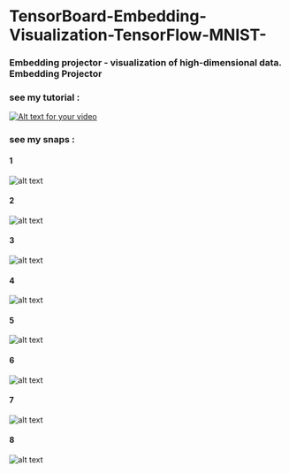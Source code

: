 # TensorBoard-Embedding-Visualization-TensorFlow-MNIST-
### Embedding projector - visualization of high-dimensional data. Embedding Projector
### see my tutorial :

[![Alt text for your video](https://img.youtube.com/vi/v=gDQfqRUyfBw/0.jpg)](https://www.youtube.com/watch?v=gDQfqRUyfBw)

### see my snaps :
#### 1
![alt text](https://github.com/seraj94ai/TensorBoard-Embedding-Visualization-TensorFlow-MNIST-/blob/master/2018-09-29%20(1).png)
#### 2
![alt text](https://github.com/seraj94ai/TensorBoard-Embedding-Visualization-TensorFlow-MNIST-/blob/master/2018-09-29%20(2).png)
#### 3
![alt text](https://github.com/seraj94ai/TensorBoard-Embedding-Visualization-TensorFlow-MNIST-/blob/master/2018-09-29%20(3).png)
#### 4
![alt text](https://github.com/seraj94ai/TensorBoard-Embedding-Visualization-TensorFlow-MNIST-/blob/master/2018-09-29%20(4).png)
#### 5
![alt text](https://github.com/seraj94ai/TensorBoard-Embedding-Visualization-TensorFlow-MNIST-/blob/master/2018-09-29%20(5).png)
#### 6
![alt text](https://github.com/seraj94ai/TensorBoard-Embedding-Visualization-TensorFlow-MNIST-/blob/master/2018-09-29%20(6).png)
#### 7
![alt text](https://github.com/seraj94ai/TensorBoard-Embedding-Visualization-TensorFlow-MNIST-/blob/master/2018-09-29%20(7).png)
#### 8
![alt text](https://github.com/seraj94ai/TensorBoard-Embedding-Visualization-TensorFlow-MNIST-/blob/master/2018-09-29%20(8).png)
